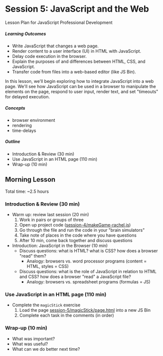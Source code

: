 # Session 5: JavaScript and the Web

Lesson Plan for JavaScript Professional Development

##### Learning Outcomes

- Write JavaScript that changes a web page.
- Render content to a user interface (UI) in HTML with JavaScript.
- Delay code execution in the browser.
- Explain the purposes of and differences between HTML, CSS, and JavaScript.
- Transfer code from files into a web-based editor (like JS Bin).

In this lesson, we'll begin exploring how to integrate JavaScript into a web page. We'll see how JavaScript can be used in a browser to manipulate the elements on the page, respond to user input, render text, and set "timeouts" for delayed execution.

##### Concepts

- browser environment
- rendering
- time-delays

##### Outline

- Introduction & Review (30 min)
- Use JavaScript in an HTML page (110 min)
- Wrap-up (10 min)

## Morning Lesson

Total time: ~2.5 hours

### Introduction & Review (30 min)
- Warm up: review last session (20 min)
  1. Work in pairs or groups of three
  1. Open up project code ([session-4/makeGame-rachel.js](../session-4/makeGame-rachel.js))
  1. Go through the file and run the code in your "brain simulators"
  1. Take note of places in the code where you have questions
  1. After 10 min, come back together and discuss questions
- Introduction: JavaScript in the Browser (10 min)
  - Discuss questions: what is HTML? what is CSS? how does a browser "read" them?
    - Analogy: browsers vs. word processor programs (content = HTML, styles = CSS)
  - Discuss questions: what is the role of JavaScript in relation to HTML and CSS? how does a browser "read" a JavaScript file?
    - Analogy: browsers vs. spreadsheet programs (formulas = JS)

### Use JavaScript in an HTML page (110 min)
- Complete the `magicStick` exercise
  1. Load the page [session-5/magicStick/page.html](./magicStick/page.html) into a new JS Bin
  1. Complete each task in the comments (in order)

### Wrap-up (10 min)
- What was important?
- What was useful?
- What can we do better next time?
